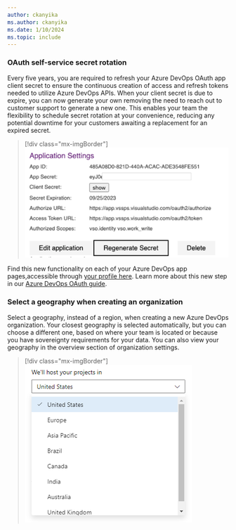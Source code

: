 ```yaml
---
author: ckanyika
ms.author: ckanyika
ms.date: 1/10/2024
ms.topic: include
---
```



###  OAuth self-service secret rotation

Every five years, you are required to refresh your Azure DevOps OAuth app client secret to ensure the continuous creation of access and refresh tokens needed to utilize Azure DevOps APIs. When your client secret is due to expire, you can now generate your own removing the need to reach out to customer support to generate a new one. This enables your team the flexibility to schedule secret rotation at your convenience, reducing any potential downtime for your customers awaiting a replacement for an expired secret. 

> [!div class="mx-imgBorder"]
> ![Screenshot of self-service secret rotation.](../../media/232-general-02.png "Screenshot of self-service secret rotation")

Find this new functionality on each of your Azure DevOps app pages,accessible through [your profile here](https://aex.dev.azure.com/me?mkt=en-US). Learn more about this new step in our [Azure DevOps OAuth guide](/azure/devops/integrate/get-started/authentication/azure-devops-oauth?view=azure-devops&preserve-view=true).

### Select a geography when creating an organization

Select a geography, instead of a region, when creating a new Azure DevOps organization. Your closest geography is selected automatically, but you can choose a different one, based on where your team is located or because you have sovereignty requirements for your data. You can also view your geography in the overview section of organization settings.

> [!div class="mx-imgBorder"]
> ![Screenshot of Select a geography.](../../media/232-general-01.png "Screenshot of Select a geography")